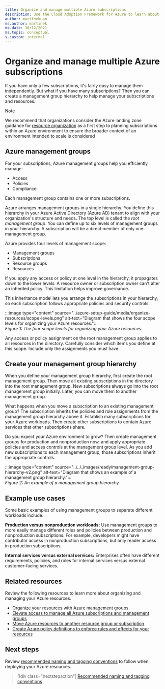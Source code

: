 ```yaml
---
title: Organize and manage multiple Azure subscriptions
description: Use the Cloud Adoption Framework for Azure to learn about creating a management group hierarchy to simplify managing your subscriptions and resources.
author: martinekuan
ms.author: martinek
ms.date: 10/12/2021
ms.topic: conceptual
s.custom: internal
---
```


# Organize and manage multiple Azure subscriptions

If you have only a few subscriptions, it's fairly easy to manage them independently. But what if you have many subscriptions? Then you can create a management group hierarchy to help manage your subscriptions and resources.

> [!NOTE]
> We recommend that organizations consider the Azure landing zone guidance for [resource organization](../landing-zone/design-area/resource-org.md) as a first step to planning subscriptions within an Azure environment to ensure the broader context of an environment intended to scale is considered

## Azure management groups

For your subscriptions, Azure management groups help you efficiently manage:

- Access
- Policies
- Compliance

Each management group contains one or more subscriptions.

Azure arranges management groups in a single hierarchy. You define this hierarchy in your Azure Active Directory (Azure AD) tenant to align with your organization's structure and needs. The top level is called the *root management group*. You can define up to six levels of management groups in your hierarchy. A subscription will be a direct member of only one management group.

Azure provides four levels of management scope:

- Management groups
- Subscriptions
- Resource groups
- Resources

If you apply any access or policy at one level in the hierarchy, it propagates down to the lower levels. A resource owner or subscription owner can't alter an inherited policy. This limitation helps improve governance.

This inheritance model lets you arrange the subscriptions in your hierarchy, so each subscription follows appropriate policies and security controls.

:::image type="content" source="../azure-setup-guide/media/organize-resources/scope-levels.png" alt-text="Diagram that shows the four scope levels for organizing your Azure resources.":::\
*Figure 1: The four scope levels for organizing your Azure resources.*

Any access or policy assignment on the root management group applies to all resources in the directory. Carefully consider which items you define at this scope. Include only the assignments you must have.

## Create your management group hierarchy

When you define your management group hierarchy, first create the root management group. Then move all existing subscriptions in the directory into the root management group. New subscriptions always go into the root management group initially. Later, you can move them to another management group.

What happens when you move a subscription to an existing management group? The subscription inherits the policies and role assignments from the management group hierarchy above it. Establish many subscriptions for your Azure workloads. Then create other subscriptions to contain Azure services that other subscriptions share.

Do you expect your Azure environment to grow? Then create management groups for production and nonproduction now, and apply appropriate policies and access controls at the management group level. As you add new subscriptions to each management group, those subscriptions inherit the appropriate controls.

:::image type="content" source="../../_images/ready/management-group-hierarchy-v2.png" alt-text="Diagram that shows an example of a management group hierarchy.":::\
*Figure 2: An example of a management group hierarchy.*

## Example use cases

Some basic examples of using management groups to separate different workloads include:

**Production versus nonproduction workloads:** Use management groups to more easily manage different roles and policies between production and nonproduction subscriptions. For example, developers might have contributor access in nonproduction subscriptions, but only reader access in production subscriptions.

**Internal services versus external services:** Enterprises often have different requirements, policies, and roles for internal services versus external customer-facing services.

## Related resources

Review the following resources to learn more about organizing and managing your Azure resources.

- [Organize your resources with Azure management groups](/azure/governance/management-groups/)
- [Elevate access to manage all Azure subscriptions and management groups](/azure/role-based-access-control/elevate-access-global-admin)
- [Move Azure resources to another resource group or subscription](/azure/azure-resource-manager/management/move-resource-group-and-subscription)
- [Create Azure policy definitions to enforce rules and effects for your resources](/azure/governance/policy/)

## Next steps

Review [recommended naming and tagging conventions](./naming-and-tagging.md) to follow when deploying your Azure resources.

> [!div class="nextstepaction"]
> [Recommended naming and tagging conventions](./naming-and-tagging.md)
